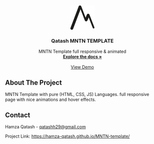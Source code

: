 <!-- PROJECT LOGO -->
<br />
<div align="center">
  <a target="_blank" href="https://github.com/Hamza-Qatash/MNTN-template">
    <img src="./images/Mountain-Logo.png" alt="Logo" width="80" height="80">
  </a>

  <h3 align="center">Qatash MNTN TEMPLATE</h3>

  <p align="center">
    MNTN Template full responsive & animated
    <br />
    <a href="https://github.com/Hamza-Qatash/MNTN-template"><strong>Explore the docs »</strong></a>
    <br />
    <br />
    <a href="https://hamza-qatash.github.io/MNTN-template/">View Demo</a>
  </p>
</div>

<!-- ABOUT THE PROJECT -->
## About The Project

MNTN Template with pure (HTML,  CSS,  JS) Languages.
full responsive page with nice animations and hover effects.

<!-- CONTACT -->
## Contact

Hamza Qatash - qatashh29@gmail.com

Project Link: https://hamza-qatash.github.io/MNTN-template/